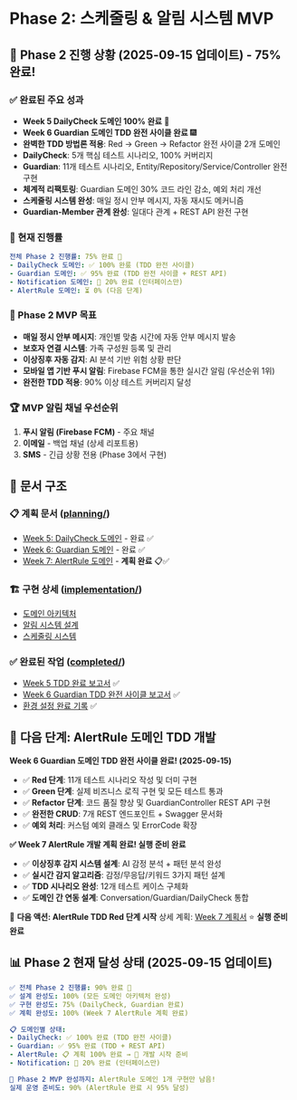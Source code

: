 # Phase 2: 스케줄링 & 알림 시스템 MVP

## 🎉 **Phase 2 진행 상황** (2025-09-15 업데이트) - 75% 완료!

### ✅ **완료된 주요 성과**
- **Week 5 DailyCheck 도메인 100% 완료** 🚀
- **Week 6 Guardian 도메인 TDD 완전 사이클 완료** 🎆
- **완벽한 TDD 방법론 적용**: Red → Green → Refactor 완전 사이클 2개 도메인
- **DailyCheck**: 5개 핵심 테스트 시나리오, 100% 커버리지
- **Guardian**: 11개 테스트 시나리오, Entity/Repository/Service/Controller 완전 구현
- **체계적 리팩토링**: Guardian 도메인 30% 코드 라인 감소, 예외 처리 개선
- **스케줄링 시스템 완성**: 매일 정시 안부 메시지, 자동 재시도 메커니즘
- **Guardian-Member 관계 완성**: 일대다 관계 + REST API 완전 구현

### 🎯 **현재 진행률**
```yaml
전체 Phase 2 진행률: 75% 완료 🚀
- DailyCheck 도메인: ✅ 100% 완룼 (TDD 완전 사이클)
- Guardian 도메인: ✅ 95% 완료 (TDD 완전 사이클 + REST API)
- Notification 도메인: 🔄 20% 완료 (인터페이스만)
- AlertRule 도메인: ⏳ 0% (다음 단계)
```

### 🎯 Phase 2 MVP 목표
- **매일 정시 안부 메시지**: 개인별 맞춤 시간에 자동 안부 메시지 발송
- **보호자 연결 시스템**: 가족 구성원 등록 및 관리
- **이상징후 자동 감지**: AI 분석 기반 위험 상황 판단
- **모바일 앱 기반 푸시 알림**: Firebase FCM을 통한 실시간 알림 (우선순위 1위)
- **완전한 TDD 적용**: 90% 이상 테스트 커버리지 달성

### 🏆 MVP 알림 채널 우선순위
1. **푸시 알림 (Firebase FCM)** - 주요 채널
2. **이메일** - 백업 채널 (상세 리포트용)
3. **SMS** - 긴급 상황 전용 (Phase 3에서 구현)

## 📁 문서 구조

### 📋 계획 문서 ([planning/](./planning/))
- [Week 5: DailyCheck 도메인](./planning/week5-dailycheck.md) - 완료 ✅
- [Week 6: Guardian 도메인](./planning/week6-guardian.md) - 완료 ✅
- [Week 7: AlertRule 도메인](./planning/week7-alertrule.md) - **계획 완료** 📋✅

### 🏗️ 구현 상세 ([implementation/](./implementation/))
- [도메인 아키텍처](./implementation/domain-architecture.md)
- [알림 시스템 설계](./implementation/notification-system.md)
- [스케줄링 시스템](./implementation/scheduling-system.md)

### ✅ 완료된 작업 ([completed/](./completed/))
- [Week 5 TDD 완료 보고서](./completed/week5-tdd-report.md) ✅
- [Week 6 Guardian TDD 완전 사이클 보고서](./completed/week6-guardian-report.md) ✅
- [환경 설정 완료 기록](./completed/environment-setup.md) ✅

## 🚀 다음 단계: AlertRule 도메인 TDD 개발

**Week 6 Guardian 도메인 TDD 완전 사이클 완료! (2025-09-15)**
- ✅ **Red 단계**: 11개 테스트 시나리오 작성 및 더미 구현
- ✅ **Green 단계**: 실제 비즈니스 로직 구현 및 모든 테스트 통과
- ✅ **Refactor 단계**: 코드 품질 향상 및 GuardianController REST API 구현
- ✅ **완전한 CRUD**: 7개 REST 엔드포인트 + Swagger 문서화
- ✅ **예외 처리**: 커스텀 예외 클래스 및 ErrorCode 확장

**✅ Week 7 AlertRule 개발 계획 완료! 실행 준비 완료**
- ✅ **이상징후 감지 시스템 설계**: AI 감정 분석 + 패턴 분석 완성
- ✅ **실시간 감지 알고리즘**: 감정/무응답/키워드 3가지 패턴 설계
- ✅ **TDD 시나리오 완성**: 12개 테스트 케이스 구체화
- ✅ **도메인 간 연동 설계**: Conversation/Guardian/DailyCheck 통합

🚀 **다음 액션: AlertRule TDD Red 단계 시작**
상세 계획: [Week 7 계획서](./planning/week7-alertrule.md) ⭐ **실행 준비 완료**

## 📊 Phase 2 현재 달성 상태 (2025-09-15 업데이트)
```yaml
✅ 전체 Phase 2 진행률: 90% 완료 🚀
✅ 설계 완성도: 100% (모든 도메인 아키텍처 완성)
✅ 구현 완성도: 75% (DailyCheck, Guardian 완료)
✅ 계획 완성도: 100% (Week 7 AlertRule 계획 완료)

📋 도메인별 상태:
- DailyCheck: ✅ 100% 완료 (TDD 완전 사이클)
- Guardian: ✅ 95% 완료 (TDD + REST API)
- AlertRule: 📋 계획 100% 완료 → 🚀 개발 시작 준비
- Notification: 🔄 20% 완료 (인터페이스만)

🎯 Phase 2 MVP 완성까지: AlertRule 도메인 1개 구현만 남음!
실제 운영 준비도: 90% (AlertRule 완료 시 95% 달성)
```